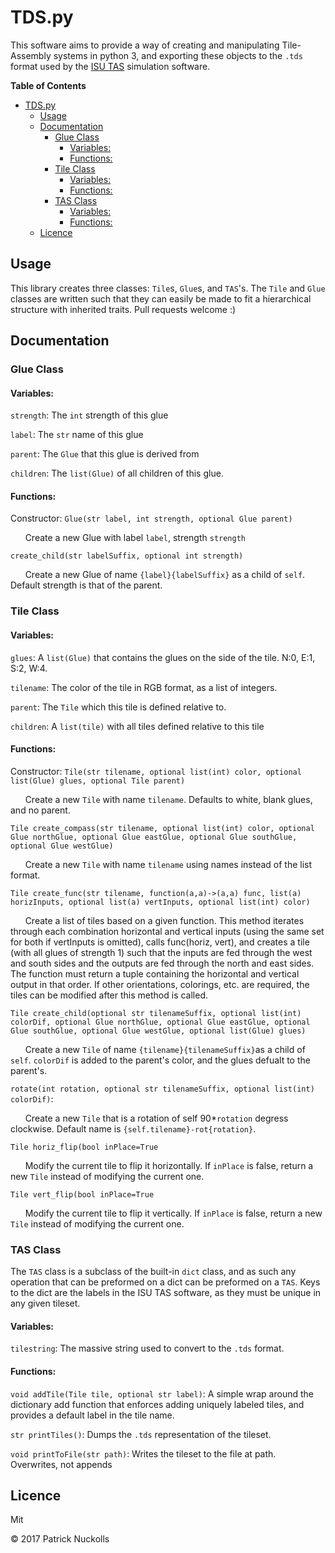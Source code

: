 # TDS.py

This software aims to provide a way of creating and manipulating Tile-Assembly systems in python 3, and exporting these objects to the `.tds` format used by the [ISU TAS](http://self-assembly.net/wiki/index.php?title=ISU_TAS) simulation software.

<!-- markdown-toc start - Don't edit this section. Run M-x markdown-toc-refresh-toc -->
**Table of Contents**

- [TDS.py](#tdspy)
    - [Usage](#usage)
    - [Documentation](#documentation)
        - [Glue Class](#glue-class)
            - [Variables:](#variables)
            - [Functions:](#functions)
        - [Tile Class](#tile-class)
            - [Variables:](#variables-1)
            - [Functions:](#functions-1)
        - [TAS Class](#tas-class)
            - [Variables:](#variables-2)
            - [Functions:](#functions-2)
    - [Licence](#licence)

<!-- markdown-toc end -->

## Usage

This library creates three classes: `Tile`s, `Glue`s, and `TAS`'s. The `Tile` and `Glue` classes are written such that they can easily be made to fit a hierarchical structure with inherited traits. Pull requests welcome :)

## Documentation

### Glue Class

#### Variables:

`strength`: The `int` strength of this glue

`label`: The `str` name of this glue

`parent`: The `Glue` that this glue is derived from

`children`: The `list(Glue)` of all children of this glue.

#### Functions:

Constructor: `Glue(str label, int strength, optional Glue parent)`

&nbsp;&nbsp;&nbsp;&nbsp;&nbsp;&nbsp;Create a new Glue with label `label`, strength `strength`

`create_child(str labelSuffix, optional int strength)`  

&nbsp;&nbsp;&nbsp;&nbsp;&nbsp;&nbsp;Create a new Glue of name `{label}{labelSuffix}` as a child of `self`. Default strength is that of the parent.
	
### Tile Class
#### Variables:

`glues`: A `list(Glue)` that contains the glues on the side of the tile. N:0, E:1, S:2, W:4.

`tilename`: The color of the tile in RGB format, as a list of integers.

`parent`: The `Tile` which this tile is defined relative to. 

`children`: A `list(tile)` with all tiles defined relative to this tile

#### Functions:

Constructor: `Tile(str tilename, optional list(int) color, optional list(Glue) glues, optional Tile parent)`  

&nbsp;&nbsp;&nbsp;&nbsp;&nbsp;&nbsp;Create a new `Tile` with name `tilename`. Defaults to white, blank glues, and no parent.

`Tile create_compass(str tilename, optional list(int) color, optional Glue northGlue, optional Glue eastGlue, optional Glue southGlue, optional Glue westGlue)`

&nbsp;&nbsp;&nbsp;&nbsp;&nbsp;&nbsp;Create a new `Tile` with name `tilename` using names instead of the list format.

`Tile create_func(str tilename, function(a,a)->(a,a) func, list(a) horizInputs, optional list(a) vertInputs, optional list(int) color)`

&nbsp;&nbsp;&nbsp;&nbsp;&nbsp;&nbsp;Create a list of tiles based on a given function. This method iterates through each combination horizontal and vertical inputs (using the same set for both if vertInputs is omitted), calls func(horiz, vert), and creates a tile (with all glues of strength 1) such that the inputs are fed through the west and south sides and the outputs are fed through the north and east sides. The function must return a tuple containing the horizontal and vertical output in that order. If other orientations, colorings, etc. are required, the tiles can be modified after this method is called.

`Tile create_child(optional str tilenameSuffix, optional list(int) colorDif, optional Glue northGlue, optional Glue eastGlue, optional Glue southGlue, optional Glue westGlue, optional list(Glue) glues)`

&nbsp;&nbsp;&nbsp;&nbsp;&nbsp;&nbsp;Create a new `Tile` of name `{tilename}{tilenameSuffix}`as a child of `self`. `colorDif` is added to the parent's color, and the glues defualt to the parent's.  

`rotate(int rotation, optional str tilenameSuffix, optional list(int) colorDif)`:

&nbsp;&nbsp;&nbsp;&nbsp;&nbsp;&nbsp;Create a new `Tile` that is a rotation of self 90*`rotation` degress clockwise. Default name is `{self.tilename}-rot{rotation}`.

`Tile horiz_flip(bool inPlace=True`

&nbsp;&nbsp;&nbsp;&nbsp;&nbsp;&nbsp;Modify the current tile to flip it horizontally. If `inPlace` is false, return a new `Tile` instead of modifying the current one.

`Tile vert_flip(bool inPlace=True`

&nbsp;&nbsp;&nbsp;&nbsp;&nbsp;&nbsp;Modify the current tile to flip it vertically. If `inPlace` is false, return a new `Tile` instead of modifying the current one.

### TAS Class
The `TAS` class is a subclass of the built-in `dict` class, and as such any operation that can be preformed on a dict can be preformed on a `TAS`. Keys to the dict are the labels in the ISU TAS software, as they must be unique in any given tileset.

#### Variables:
`tilestring`: The massive string used to convert to the `.tds` format.

#### Functions:

`void addTile(Tile tile, optional str label)`: A simple wrap around the dictionary add function that enforces adding uniquely labeled tiles, and provides a default label in the tile name.

`str printTiles()`: Dumps the `.tds` representation of the tileset.

`void printToFile(str path)`: Writes the tileset to the file at path. Overwrites, not appends


## Licence
Mit

© 2017 Patrick Nuckolls
